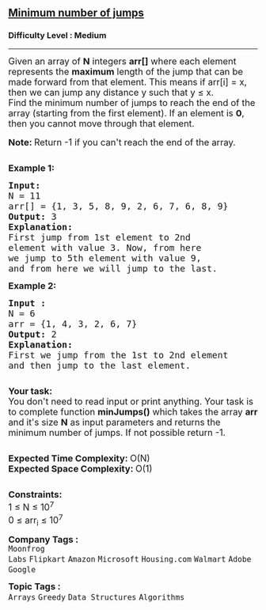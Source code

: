 <h2><a href="https://www.geeksforgeeks.org/problems/minimum-number-of-jumps-1587115620/1?page=1&difficulty=Medium&sortBy=submissions">Minimum number of jumps</a></h2><h3>Difficulty Level : Medium</h3><hr><div class="problems_problem_content__Xm_eO"><p><span style="font-size:18px">Given an array of <strong>N</strong> integers <strong>arr[]</strong> where each element represents the <strong>maximum</strong> length of the jump that can be made forward from that element. This means if arr[i] = x, then we can jump any distance y such that y&nbsp;≤ x.<br>
Find&nbsp;the minimum number of jumps to reach the end of the array (starting from the first element).&nbsp;If an element is <strong>0</strong>, then you cannot move through that element.</span><br>
<br>
<span style="font-size:18px"><strong>Note: </strong>Return -1 if you can't reach the end of the array.</span></p>

<p><br>
<span style="font-size:18px"><strong>Example 1:</strong></span><span style="font-size:18px"> </span></p>

<pre><span style="font-size:18px"><strong>Input:</strong></span>
<span style="font-size:18px">N = 11 </span>
<span style="font-size:18px">arr[] = {1, 3, 5, 8, 9, 2, 6, 7, 6, 8, 9} </span>
<span style="font-size:18px"><strong>Output:</strong> 3 </span>
<span style="font-size:18px"><strong>Explanation:</strong> </span>
<span style="font-size:18px">First jump from 1st element to 2nd 
element with value 3. Now, from here 
we jump to 5th element with value 9, 
and from here we will jump to the last. </span></pre>

<p><strong><span style="font-size:18px">Example 2:</span></strong></p>

<pre><strong><span style="font-size:18px">Input :</span></strong>
<span style="font-size:18px">N = 6
arr = {1, 4, 3, 2, 6, 7}</span>
<span style="font-size:18px"><strong>Output:</strong> 2 
<strong>Explanation: 
</strong>First we jump from the 1st to 2nd element 
and then jump to the last element.</span>
</pre>

<p><br>
<span style="font-size:18px"><strong>Your task:</strong><br>
You don't need to read input or print anything. Your task is to complete function <strong>minJumps()</strong> which takes the array <strong>arr</strong> and it's size <strong>N</strong> as input parameters and returns the minimum number of jumps. If not possible return -1.</span></p>

<p><br>
<span style="font-size:18px"><strong>Expected Time Complexity:&nbsp;</strong>O(N)<br>
<strong>Expected Space Complexity:&nbsp;</strong>O(1)</span></p>

<p><br>
<span style="font-size:18px"><strong>Constraints:</strong><br>
1 ≤ N ≤ 10<sup>7</sup><br>
0 ≤ arr<sub>i</sub> ≤ 10<sup>7</sup></span></p>
</div><p><span style=font-size:18px><strong>Company Tags : </strong><br><code>Moonfrog Labs</code>&nbsp;<code>Flipkart</code>&nbsp;<code>Amazon</code>&nbsp;<code>Microsoft</code>&nbsp;<code>Housing.com</code>&nbsp;<code>Walmart</code>&nbsp;<code>Adobe</code>&nbsp;<code>Google</code>&nbsp;<br><p><span style=font-size:18px><strong>Topic Tags : </strong><br><code>Arrays</code>&nbsp;<code>Greedy</code>&nbsp;<code>Data Structures</code>&nbsp;<code>Algorithms</code>&nbsp;